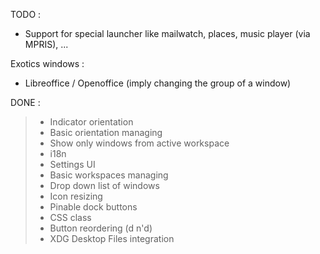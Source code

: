 TODO :

+ Support for special launcher like mailwatch, places, music player (via MPRIS), ...

Exotics windows :
- Libreoffice / Openoffice (imply changing the group of a window)

DONE :

> + Indicator orientation
> + Basic orientation managing
> + Show only windows from active workspace
> + i18n
> + Settings UI
> + Basic workspaces managing
> + Drop down list of windows
> + Icon resizing
> + Pinable dock buttons
> + CSS class
> + Button reordering (d n'd)
> + XDG Desktop Files integration
